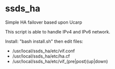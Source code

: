 # ssds_ha
Simple HA failover based upon Ucarp

This script is able to handle IPv4 and IPv6 network.

Install: "bash install.sh" then edit files:
- /usr/local/ssds_ha/etc/vif.conf
- /usr/local/ssds_ha/etc/ha.cf
- /usr/local/ssds_ha/etc/vif_(pre|post)(up|down)
